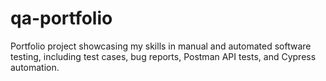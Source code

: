 # qa-portfolio
Portfolio project showcasing my skills in manual and automated software testing, including test cases, bug reports, Postman API tests, and Cypress automation.
